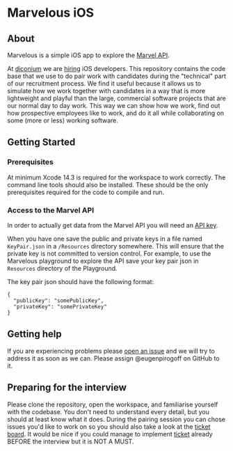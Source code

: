 # Marvelous iOS

## About

Marvelous is a simple iOS app to explore the [Marvel API](https://developer.marvel.com/docs).

At [diconium](https://diconium.com/en) we are [hiring](https://jobs.diconium.com/en/offer/mobile-developer-all-genders/33a7ccfc-bb06-5f9b-b711-048fddde78fa) iOS developers. This repository contains the code base that we use to do pair work with candidates during the "technical" part of our recruitment process. We find it useful because it allows us to simulate how we work together with candidates in a way that is more lightweight and playful than the large, commercial software projects that are our normal day to day work. This way we can show how we work, find out how prospective employees like to work, and do it all while collaborating on some (more or less) working software.

## Getting Started

### Prerequisites

At minimum Xcode 14.3 is required for the workspace to work correctly. The command line tools should also be installed. These should be the only prerequisites required for the code to compile and run.

### Access to the Marvel API

In order to actually get data from the Marvel API you will need an [API key](https://developer.marvel.com/signup).

When you have one save the public and private keys in a file named `KeyPair.json` in a `/Resources` directory somewhere. This will ensure that the private key is not committed to version control. For example, to use the Marvelous playground to explore the API save your key pair json in `Resources` directory of the Playground.

The key pair json should have the following format:

    {
      "publicKey": "somePublicKey",
      "privateKey": "somePrivateKey"
    }

## Getting help

If you are experiencing problems please [open an issue](https://github.com/diconium/bermob-ios-marvelous/issues) and we will try to address it as soon as we can. Please assign @eugenpirogoff on GitHub to it.

## Preparing for the interview

Please clone the repository, open the workspace, and familiarise yourself with the codebase. You don't need to understand every detail, but you should at least know what it does. During the pairing session you can chose issues you'd like to work on so you should also take a look at the [ticket board](https://github.com/diconium/bermob-ios-marvelous/projects/1/). It would be nice if you could manage to implement [ticket](https://github.com/diconium/bermob-ios-marvelous/issues/18/) already BEFORE the interview but it is NOT A MUST. 
